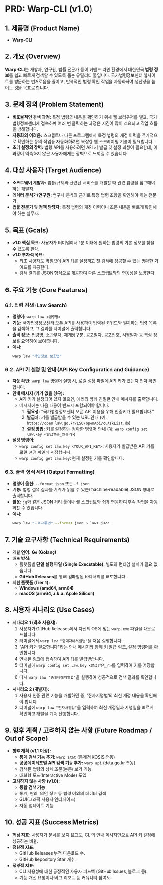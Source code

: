 # PRD: Warp-CLI (v1.0)

## 1. 제품명 (Product Name)

*   **Warp-CLI**

## 2. 개요 (Overview)

**Warp-CLI**는 개발자, 연구원, 법률 전문가 등이 커맨드 라인 환경에서 대한민국 **법령 정보**를 쉽고 빠르게 검색할 수 있도록 돕는 유틸리티 툴입니다. 국가법령정보센터 웹사이트를 방문하는 번거로움을 줄이고, 반복적인 법령 확인 작업을 자동화하여 생산성을 높이는 것을 목표로 합니다.

## 3. 문제 정의 (Problem Statement)

*   **비효율적인 검색 과정:** 특정 법령의 내용을 확인하기 위해 웹 브라우저를 열고, 국가법령정보센터에 접속하여 여러 번 클릭하는 과정은 시간이 많이 소요되고 작업 흐름을 방해합니다.
*   **자동화의 어려움:** 스크립트나 다른 프로그램에서 특정 법령의 개정 이력을 주기적으로 확인하는 등의 작업을 자동화하려면 복잡한 웹 스크레이핑 기술이 필요합니다.
*   **초기 설정의 장벽:** 법령 API를 사용하려면 API 키 발급 및 설정 과정이 필요한데, 이 과정이 익숙하지 않은 사용자에게는 장벽으로 느껴질 수 있습니다.

## 4. 대상 사용자 (Target Audience)

*   **소프트웨어 개발자:** 법률/규제와 관련된 서비스를 개발할 때 관련 법령을 참고해야 하는 개발자.
*   **데이터 분석가/연구원:** 연구나 분석의 근거로 특정 법령 조항을 확인해야 하는 전문가.
*   **법률 전문가 및 정책 담당자:** 특정 법령의 개정 이력이나 조문 내용을 빠르게 확인해야 하는 실무자.

## 5. 목표 (Goals)

*   **v1.0 핵심 목표:** 사용자가 터미널에서 1분 이내에 원하는 법령의 기본 정보를 찾을 수 있도록 한다.
*   **v1.0 부차적 목표:**
    *   최초 사용자도 막힘없이 API 키를 설정하고 첫 검색에 성공할 수 있는 명확한 가이드를 제공한다.
    *   검색 결과를 JSON 형식으로 제공하여 다른 스크립트와의 연동성을 보장한다.

## 6. 주요 기능 (Core Features)

### 6.1. 법령 검색 (Law Search)

*   **명령어:** `warp law <법령명>`
*   **기능:** 국가법령정보센터 오픈 API를 사용하여 입력된 키워드와 일치하는 법령 목록을 검색하고, 그 결과를 터미널에 출력합니다.
*   **출력 정보:** 법령명, 소관부처, 제개정구분, 공포일자, 공포번호, 시행일자 등 핵심 정보를 요약하여 보여줍니다.
*   **예시:**
    ```bash
    warp law "개인정보 보호법"
    ```

### 6.2. API 키 설정 및 안내 (API Key Configuration and Guidance)

*   **자동 확인:** `warp law` 명령어 실행 시, 로컬 설정 파일에 API 키가 있는지 먼저 확인합니다.
*   **안내 메시지 (키가 없을 경우):**
    *   API 키가 설정되어 있지 않으면, 에러와 함께 친절한 안내 메시지를 출력합니다.
    *   메시지에는 다음 내용이 반드시 포함되어야 합니다.
        1.  **필요성:** "국가법령정보센터 오픈 API 이용을 위해 인증키가 필요합니다."
        2.  **발급처:** 키를 발급받을 수 있는 URL 안내 (예: `https://open.law.go.kr/LSO/openApi/cuAskList.do`)
        3.  **설정 방법:** 키를 설정하는 정확한 명령어 안내 (예: `warp config set law.key <발급받은_인증키>`)
*   **설정 명령어:**
    *   `warp config set law.key <YOUR_API_KEY>`: 사용자가 발급받은 API 키를 로컬 설정 파일에 저장합니다.
    *   `warp config get law.key`: 현재 설정된 키를 확인합니다.

### 6.3. 출력 형식 제어 (Output Formatting)

*   **명령어 옵션:** `--format json` 또는 `-f json`
*   **기능:** 법령 검색 결과를 기계가 읽을 수 있는(machine-readable) JSON 형태로 출력합니다.
*   **활용:** `jq`와 같은 JSON 처리 툴이나 쉘 스크립트와 쉽게 연동하여 후속 작업을 자동화할 수 있습니다.
*   **예시:**
    ```bash
    warp law "도로교통법" --format json > laws.json
    ```

## 7. 기술 요구사항 (Technical Requirements)

*   **개발 언어:** **Go (Golang)**
*   **배포 방식:**
    *   플랫폼별 **단일 실행 파일 (Single Executable)**. 별도의 런타임 설치가 필요 없습니다.
    *   **GitHub Releases**를 통해 컴파일된 바이너리를 배포합니다.
*   **지원 플랫폼 (Tier 1):**
    *   **Windows (amd64, arm64)**
    *   **macOS (arm64, a.k.a. Apple Silicon)**

## 8. 사용자 시나리오 (Use Cases)

*   **시나리오 1 (최초 사용자):**
    1.  사용자가 GitHub Releases에서 자신의 OS에 맞는 `warp.exe` 파일을 다운로드합니다.
    2.  터미널에서 `warp law "중대재해처벌법"`을 처음 실행합니다.
    3.  "API 키가 필요합니다"라는 안내 메시지와 함께 키 발급 링크, 설정 명령어를 확인합니다.
    4.  안내된 링크에 접속하여 API 키를 발급받습니다.
    5.  터미널에 `warp config set law.key <발급받은_키>`를 입력하여 키를 저장합니다.
    6.  다시 `warp law "중대재해처벌법"`을 실행하여 성공적으로 검색 결과를 확인합니다.
*   **시나리오 2 (개발자):**
    1.  사용자 인증 관련 기능을 개발하던 중, '전자서명법'의 최신 개정 내용을 확인해야 합니다.
    2.  터미널에 `warp law "전자서명법"`을 입력하여 최신 개정일과 시행일을 빠르게 확인하고 개발을 계속 진행합니다.

## 9. 향후 계획 / 고려하지 않는 사항 (Future Roadmap / Out of Scope)

*   **향후 계획 (v1.1 이상):**
    *   **통계 검색 기능 추가:** `warp stat` (통계청 KOSIS 연동)
    *   **공공데이터포털 API 검색 기능 추가:** `warp api` (data.go.kr 연동)
    *   검색된 법령의 상세 조문(본문) 보기 기능
    *   대화형 모드(Interactive Mode) 도입
*   **고려하지 않는 사항 (v1.0):**
    *   **통합 검색 기능**
    *   통계, 판례, 의안 정보 등 법령 이외의 데이터 검색
    *   GUI(그래픽 사용자 인터페이스)
    *   자동 업데이트 기능

## 10. 성공 지표 (Success Metrics)

*   **핵심 지표:** 사용자가 문서를 보지 않고도, CLI의 안내 메시지만으로 API 키 설정에 성공하는 비율.
*   **정량적 지표:**
    *   GitHub Releases 누적 다운로드 수.
    *   GitHub Repository Star 개수.
*   **정성적 지표:**
    *   CLI 사용성에 대한 긍정적인 사용자 피드백 (GitHub Issues, 블로그 등).
    *   기능 개선 요청이나 버그 리포트 등 커뮤니티 참여도.

